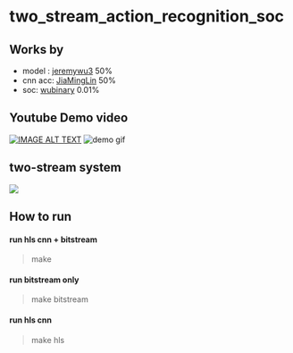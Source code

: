 # two_stream_action_recognition_soc

## Works by
* model : [jeremywu3](https://github.com/jeremywu3) 50%
* cnn acc: [JiaMingLin](https://github.com/JiaMingLin) 50%
* soc: [wubinary](https://github.com/wubinary) 0.01%

## Youtube Demo video
[![IMAGE ALT TEXT](https://img.youtube.com/vi/jTQxzhYSQKI/0.jpg)](https://youtu.be/jTQxzhYSQKI "two stream action recognition demo")
![demo gif](http://lab.wubinray.com/two_stream/two_stream_demo.gif)

## two-stream system
![](https://i.imgur.com/nBRt57L.png)

## How to run

#### run hls cnn + bitstream
> make

#### run bitstream only
> make bitstream

#### run hls cnn
> make hls

